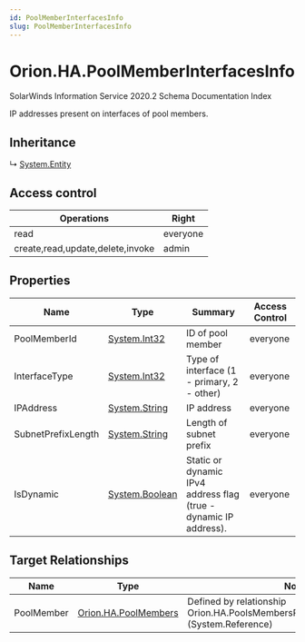 ```yaml
---
id: PoolMemberInterfacesInfo
slug: PoolMemberInterfacesInfo
---
```


# Orion.HA.PoolMemberInterfacesInfo

SolarWinds Information Service 2020.2 Schema Documentation Index

IP addresses present on interfaces of pool members.

## Inheritance

↳ [System.Entity](./../System/Entity)

## Access control

| Operations | Right |
| ------ | ------ |
| read | everyone |
| create,read,update,delete,invoke | admin |

## Properties

| Name | Type | Summary | Access Control |
| ------ | ------ | ------ | ------ |
| PoolMemberId | [System.Int32](https://docs.microsoft.com/en-us/dotnet/api/system.int32) | ID of pool member | everyone |
| InterfaceType | [System.Int32](https://docs.microsoft.com/en-us/dotnet/api/system.int32) | Type of interface (1 - primary, 2 - other) | everyone |
| IPAddress | [System.String](https://docs.microsoft.com/en-us/dotnet/api/system.string) | IP address | everyone |
| SubnetPrefixLength | [System.String](https://docs.microsoft.com/en-us/dotnet/api/system.string) | Length of subnet prefix | everyone |
| IsDynamic | [System.Boolean](https://docs.microsoft.com/en-us/dotnet/api/system.boolean) | Static or dynamic IPv4 address flag (true - dynamic IP address). | everyone |

## Target Relationships

| Name | Type | Notes |
| ------ | ------ | ------ |
| PoolMember | [Orion.HA.PoolMembers](./../Orion.HA/PoolMembers) | Defined by relationship Orion.HA.PoolsMembersPoolMemberInterfacesInfo (System.Reference) |

